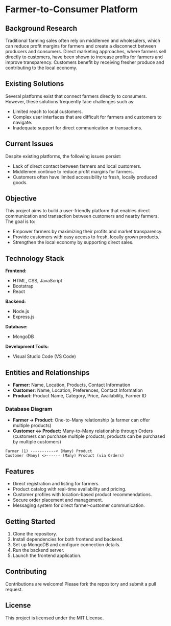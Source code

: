 # Farmer-to-Consumer Platform

## Background Research

Traditional farming sales often rely on middlemen and wholesalers, which can reduce profit margins for farmers and create a disconnect between producers and consumers. Direct marketing approaches, where farmers sell directly to customers, have been shown to increase profits for farmers and improve transparency. Customers benefit by receiving fresher produce and contributing to the local economy.

## Existing Solutions

Several platforms exist that connect farmers directly to consumers. However, these solutions frequently face challenges such as:
- Limited reach to local customers.
- Complex user interfaces that are difficult for farmers and customers to navigate.
- Inadequate support for direct communication or transactions.

## Current Issues

Despite existing platforms, the following issues persist:
- Lack of direct contact between farmers and local customers.
- Middlemen continue to reduce profit margins for farmers.
- Customers often have limited accessibility to fresh, locally produced goods.

## Objective

This project aims to build a user-friendly platform that enables direct communication and transaction between customers and nearby farmers. The goal is to:
- Empower farmers by maximizing their profits and market transparency.
- Provide customers with easy access to fresh, locally grown products.
- Strengthen the local economy by supporting direct sales.

## Technology Stack

**Frontend:**  
- HTML, CSS, JavaScript  
- Bootstrap  
- React

**Backend:**  
- Node.js  
- Express.js

**Database:**  
- MongoDB

**Development Tools:**  
- Visual Studio Code (VS Code)

## Entities and Relationships

- **Farmer:** Name, Location, Products, Contact Information
- **Customer:** Name, Location, Preferences, Contact Information
- **Product:** Product Name, Category, Price, Availability, Farmer ID

### Database Diagram

- **Farmer → Product:** One-to-Many relationship (a farmer can offer multiple products)
- **Customer ↔ Product:** Many-to-Many relationship through Orders (customers can purchase multiple products; products can be purchased by multiple customers)

```
Farmer (1) -----------< (Many) Product
Customer (Many) <>------ (Many) Product (via Orders)
```

## Features

- Direct registration and listing for farmers.
- Product catalog with real-time availability and pricing.
- Customer profiles with location-based product recommendations.
- Secure order placement and management.
- Messaging system for direct farmer-customer communication.

## Getting Started

1. Clone the repository.
2. Install dependencies for both frontend and backend.
3. Set up MongoDB and configure connection details.
4. Run the backend server.
5. Launch the frontend application.

## Contributing

Contributions are welcome! Please fork the repository and submit a pull request.

## License

This project is licensed under the MIT License.
